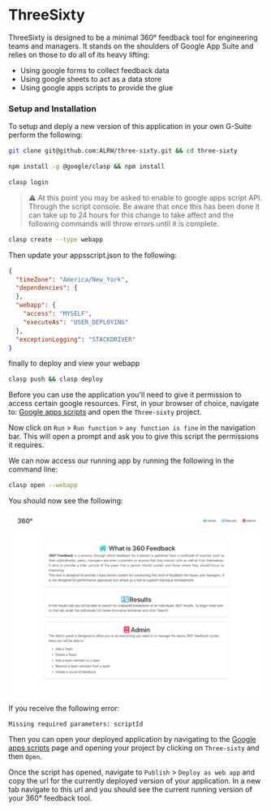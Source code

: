 # ThreeSixty

ThreeSixty is designed to be a minimal 360° feedback tool for engineering teams
and managers. It stands on the shoulders of Google App Suite and relies on those
to do all of its heavy lifting:

 - Using google forms to collect feedback data
 - Using google sheets to act as a data store
 - Using google apps scripts to provide the glue

### Setup and Installation

To setup and deply a new version of this application in your own G-Suite perform
the following:

```sh
git clone git@github.com:ALRW/three-sixty.git && cd three-sixty
```

```sh
npm install -g @google/clasp && npm install
```

```sh
clasp login
```

> :warning: At this point you may be asked to enable to google apps script API.
Through the script console. Be aware that once this has been done it can take up
to 24 hours for this change to take affect and the following commands will throw
errors until it is complete.

```sh
clasp create --type webapp
```

Then update your appsscript.json to the following:

```json
{
  "timeZone": "America/New_York",
  "dependencies": {
  },
  "webapp": {
    "access": "MYSELF",
    "executeAs": "USER_DEPLOYING"
  },
  "exceptionLogging": "STACKDRIVER"
}
```

finally to deploy and view your webapp

```sh
clasp push && clasp deploy
```

Before you can use the application you'll need to give it permission to access
certain google resources. First, in your browser of choice, navigate to:
[Google apps scripts](https://script.google.com) and open the `Three-sixty`
project.

Now click on `Run` > `Run function` > `any function is fine` in the navigation
bar. This will open a prompt and ask you to give this script the permissions it
requires.

We can now access our running app by running the following in the command line:

```sh
clasp open --webapp
```

You should now see the following:

![feedback-homepage](./images/feedback-homepage.png)

If you receive the following error:

```
Missing required parameters: scriptId
```

Then you can open your deployed application by navigating to the
[Google apps scripts](https://script.google.com) page and opening your project
by clicking on `Three-sixty` and then `Open`.

Once the script has opened, navigate to `Publish` > `Deploy as web app` and
copy the url for the currently deployed version of your application. In a new
tab navigate to this url and you should see the current running version of your
360° feedback tool.
